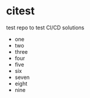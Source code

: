 # citest
test repo to test CI/CD solutions

- one
- two
- three
- four
- five
- six
- seven
- eight
- nine
